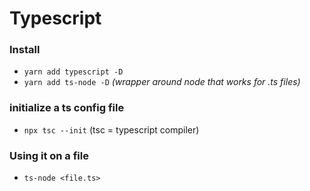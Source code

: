 # Typescript

### Install
- `yarn add typescript -D`
- `yarn add ts-node -D` *(wrapper around node that works for .ts files)*

### initialize a ts config file
- `npx tsc --init` (tsc = typescript compiler)

### Using it on a file
- `ts-node <file.ts>`